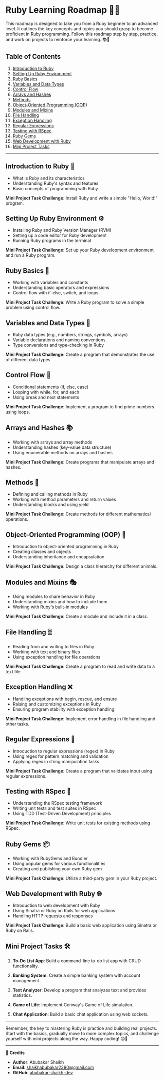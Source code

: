 # Ruby Learning Roadmap 🚀💎

This roadmap is designed to take you from a Ruby beginner to an advanced level. It outlines the key concepts and topics you should grasp to become proficient in Ruby programming. Follow this roadmap step by step, practice, and work on projects to reinforce your learning. 📚💪

## Table of Contents
1. [Introduction to Ruby](#introduction-to-ruby)
2. [Setting Up Ruby Environment](#setting-up-ruby-environment)
3. [Ruby Basics](#ruby-basics)
4. [Variables and Data Types](#variables-and-data-types)
5. [Control Flow](#control-flow)
6. [Arrays and Hashes](#arrays-and-hashes)
7. [Methods](#methods)
8. [Object-Oriented Programming (OOP)](#object-oriented-programming-oop)
9. [Modules and Mixins](#modules-and-mixins)
10. [File Handling](#file-handling)
11. [Exception Handling](#exception-handling)
12. [Regular Expressions](#regular-expressions)
13. [Testing with RSpec](#testing-with-rspec)
14. [Ruby Gems](#ruby-gems)
15. [Web Development with Ruby](#web-development-with-ruby)
16. [Mini Project Tasks](#mini-project-tasks)

---

## Introduction to Ruby 🌱

- What is Ruby and its characteristics
- Understanding Ruby's syntax and features
- Basic concepts of programming with Ruby

**Mini Project Task Challenge**: Install Ruby and write a simple "Hello, World!" program.

## Setting Up Ruby Environment ⚙️

- Installing Ruby and Ruby Version Manager (RVM)
- Setting up a code editor for Ruby development
- Running Ruby programs in the terminal

**Mini Project Task Challenge**: Set up your Ruby development environment and run a Ruby program.

## Ruby Basics 🚀

- Working with variables and constants
- Understanding basic operators and expressions
- Control flow with if-else, switch, and loops

**Mini Project Task Challenge**: Write a Ruby program to solve a simple problem using control flow.

## Variables and Data Types 💎

- Ruby data types (e.g., numbers, strings, symbols, arrays)
- Variable declarations and naming conventions
- Type conversions and type-checking in Ruby

**Mini Project Task Challenge**: Create a program that demonstrates the use of different data types.

## Control Flow 🔀

- Conditional statements (if, else, case)
- Looping with while, for, and each
- Using break and next statements

**Mini Project Task Challenge**: Implement a program to find prime numbers using loops.

## Arrays and Hashes 📚

- Working with arrays and array methods
- Understanding hashes (key-value data structure)
- Using enumerable methods on arrays and hashes

**Mini Project Task Challenge**: Create programs that manipulate arrays and hashes.

## Methods 🧩

- Defining and calling methods in Ruby
- Working with method parameters and return values
- Understanding blocks and using yield

**Mini Project Task Challenge**: Create methods for different mathematical operations.

## Object-Oriented Programming (OOP) 🎯

- Introduction to object-oriented programming in Ruby
- Creating classes and objects
- Understanding inheritance and encapsulation

**Mini Project Task Challenge**: Design a class hierarchy for different animals.

## Modules and Mixins 🎭

- Using modules to share behavior in Ruby
- Understanding mixins and how to include them
- Working with Ruby's built-in modules

**Mini Project Task Challenge**: Create a module and include it in a class.

## File Handling 🗄️

- Reading from and writing to files in Ruby
- Working with text and binary files
- Using exception handling for file operations

**Mini Project Task Challenge**: Create a program to read and write data to a text file.

## Exception Handling ❌

- Handling exceptions with begin, rescue, and ensure
- Raising and customizing exceptions in Ruby
- Ensuring program stability with exception handling

**Mini Project Task Challenge**: Implement error handling in file handling and other tasks.

## Regular Expressions 🎯

- Introduction to regular expressions (regex) in Ruby
- Using regex for pattern matching and validation
- Applying regex in string manipulation tasks

**Mini Project Task Challenge**: Create a program that validates input using regular expressions.

## Testing with RSpec 🧪

- Understanding the RSpec testing framework
- Writing unit tests and test suites in RSpec
- Using TDD (Test-Driven Development) principles

**Mini Project Task Challenge**: Write unit tests for existing methods using RSpec.

## Ruby Gems 📦

- Working with RubyGems and Bundler
- Using popular gems for various functionalities
- Creating and publishing your own Ruby gem

**Mini Project Task Challenge**: Utilize a third-party gem in your Ruby project.

## Web Development with Ruby 🌐

- Introduction to web development with Ruby
- Using Sinatra or Ruby on Rails for web applications
- Handling HTTP requests and responses

**Mini Project Task Challenge**: Build a basic web application using Sinatra or Ruby on Rails.

## Mini Project Tasks 🛠️

1. **To-Do List App**: Build a command-line to-do list app with CRUD functionality.

2. **Banking System**: Create a simple banking system with account management.

3. **Text Analyzer**: Develop a program that analyzes text and provides statistics.

4. **Game of Life**: Implement Conway's Game of Life simulation.

5. **Chat Application**: Build a basic chat application using web sockets.

---

Remember, the key to mastering Ruby is practice and building real projects. Start with the basics, gradually move to more complex topics, and challenge yourself with mini projects along the way. Happy coding! 😊🚀

---

📝 **Credits**
- **Author**: Abubakar Shaikh
- **Email**: shaikhabubakar2380@gmail.com
- **GitHub**: [abubakar-shaikh-dev](https://github.com/abubakar-shaikh-dev)
